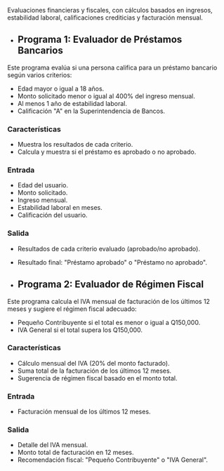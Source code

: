Evaluaciones financieras y fiscales, con cálculos basados en ingresos, estabilidad laboral, calificaciones crediticias y facturación mensual.

- ## Programa 1: Evaluador de Préstamos Bancarios
  
Este programa evalúa si una persona califica para un préstamo bancario según varios criterios:

- Edad mayor o igual a 18 años.
- Monto solicitado menor o igual al 400% del ingreso mensual.
- Al menos 1 año de estabilidad laboral.
- Calificación "A" en la Superintendencia de Bancos.
  
### Características
- Muestra los resultados de cada criterio.
- Calcula y muestra si el préstamo es aprobado o no aprobado.
### Entrada
- Edad del usuario.
- Monto solicitado.
- Ingreso mensual.
- Estabilidad laboral en meses.
- Calificación del usuario.
### Salida
- Resultados de cada criterio evaluado (aprobado/no aprobado).
- Resultado final: "Préstamo aprobado" o "Préstamo no aprobado".

- ## Programa 2: Evaluador de Régimen Fiscal

Este programa calcula el IVA mensual de facturación de los últimos 12 meses y sugiere el régimen fiscal adecuado:

- Pequeño Contribuyente si el total es menor o igual a Q150,000.
- IVA General si el total supera los Q150,000.
### Características
- Cálculo mensual del IVA (20% del monto facturado).
- Suma total de la facturación de los últimos 12 meses.
- Sugerencia de régimen fiscal basado en el monto total.
### Entrada
- Facturación mensual de los últimos 12 meses.
### Salida
- Detalle del IVA mensual.
- Monto total de facturación en 12 meses.
- Recomendación fiscal: "Pequeño Contribuyente" o "IVA General".
